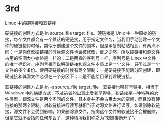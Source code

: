 # 3rd
Linux 中的硬链接和软链接

硬链接的创建方式是 ln source_file target_file。硬链接是 Unix 中一种原始的链接，每个文件都会有一个默认的硬链接，用于指定文件名，当我们手动创建一个文件的硬链接的时候，类似于创建这个文件的副本，但是与复制粘贴相比，有两点不同：一是你修改硬链接的时候源文件也会被修改，反之亦然，所以硬链接和源文件占用的空间大小始终是一样的；二是两者的序列号一样，序列号是 Linux 中文件的唯一标识符，序列号相同说明硬链接和源文件本质上是一个文件，只不过是一个文件的多个备份。使用硬链接的时候有两个限制：一是硬链接不能跨分区创建，即硬链接和其源文件必须在一个分区下；二是不能给目录创建硬链接。

软链接的创建方式是 ln -s source_file target_file。软链接也叫符号链接，相当于 Windows 中的快捷方式，不过前者的出现比后者早得多。软链接是一种特殊的文件类型，跟源文件是两个不同的文件，其本身并不会占用太大的空间，而且没有硬链接的那两个限制。对软链接进行读写就相当于对源文件进行读写，如果删除软链接，源文件不会受到影响，如果删除源文件，指向这个文件的软链接不会被删除，但是它就不会指向任何东西了，这种情况我们称之为“软链接断开了”。

